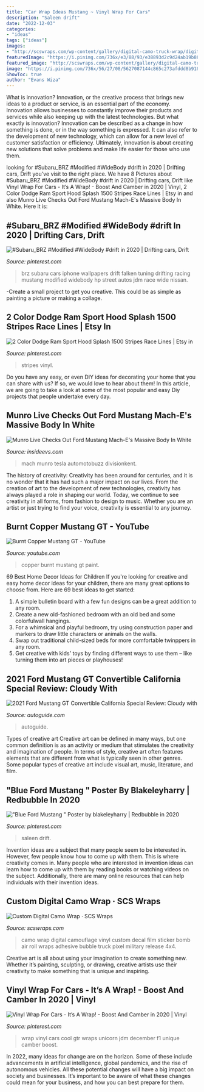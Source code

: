 ```yaml
---
title: "Car Wrap Ideas Mustang ~ Vinyl Wrap For Cars"
description: "Saleen drift"
date: "2022-12-03"
categories:
- "ideas"
tags: ["ideas"]
images:
- "http://scswraps.com/wp-content/gallery/digital-camo-truck-wrap/digital-camo-wrap_dakota-4x4_side.jpg"
featuredImage: "https://i.pinimg.com/736x/e3/88/93/e38893d2c9d24ab19b8686c81f24aee5.jpg"
featured_image: "http://scswraps.com/wp-content/gallery/digital-camo-truck-wrap/digital-camo-wrap_dakota-4x4_side.jpg"
image: "https://i.pinimg.com/736x/56/27/08/5627087144c865c273afddd8b918cf38.jpg"
ShowToc: true
author: "Evans Wiza"
---
```



What is innovation?
Innovation, or the creative process that brings new ideas to a product or service, is an essential part of the economy. Innovation allows businesses to constantly improve their products and services while also keeping up with the latest technologies. But what exactly is innovation?
Innovation can be described as a change in how something is done, or in the way something is expressed. It can also refer to the development of new technology, which can allow for a new level of customer satisfaction or efficiency. Ultimately, innovation is about creating new solutions that solve problems and make life easier for those who use them.

	

		
looking for #Subaru_BRZ #Modified #WideBody #drift in 2020 | Drifting cars, Drift you've visit to the right place. We have 8 Pictures about #Subaru_BRZ #Modified #WideBody #drift in 2020 | Drifting cars, Drift like Vinyl Wrap For Cars - It’s A Wrap! - Boost And Camber in 2020 | Vinyl, 2 Color Dodge Ram Sport Hood Splash 1500 Stripes Race Lines | Etsy in and also Munro Live Checks Out Ford Mustang Mach-E&#039;s Massive Body In White. Here it is:
		
    
## #Subaru_BRZ #Modified #WideBody #drift In 2020 | Drifting Cars, Drift

<img loading=lazy src="https://i.pinimg.com/736x/e3/88/93/e38893d2c9d24ab19b8686c81f24aee5.jpg" onerror="this.onerror=null;this.src='https://tse3.mm.bing.net/th?id=OIP.yisNOG4I4gYth25mp2tDnAHaLU&amp;pid=15.1';" alt="#Subaru_BRZ #Modified #WideBody #drift in 2020 | Drifting cars, Drift">

_Source: pinterest.com_

>brz subaru cars iphone wallpapers drift falken tuning drifting racing mustang modified widebody hp street autos jdm race wide nissan. 

	

-Create a small project to get you creative. This could be as simple as painting a picture or making a collage. 

    
## 2 Color Dodge Ram Sport Hood Splash 1500 Stripes Race Lines | Etsy In

<img loading=lazy src="https://i.pinimg.com/736x/56/27/08/5627087144c865c273afddd8b918cf38.jpg" onerror="this.onerror=null;this.src='https://tse3.mm.bing.net/th?id=OIP.qICzoeIZw5DQUjJitZgtRgHaHa&amp;pid=15.1';" alt="2 Color Dodge Ram Sport Hood Splash 1500 Stripes Race Lines | Etsy in">

_Source: pinterest.com_

>stripes vinyl. 

	

Do you have any easy, or even DIY ideas for decorating your home that you can share with us? If so, we would love to hear about them! In this article, we are going to take a look at some of the most popular and easy Diy projects that people undertake every day.

    
## Munro Live Checks Out Ford Mustang Mach-E&#039;s Massive Body In White

<img loading=lazy src="https://cdn.motor1.com/images/mgl/9YeYp/s1/mach-e-body-in-white-source-munro-live.jpg" onerror="this.onerror=null;this.src='https://tse2.mm.bing.net/th?id=OIP.DugzeyEOLQJ5sd1E25ymHwHaEK&amp;pid=15.1';" alt="Munro Live Checks Out Ford Mustang Mach-E&#039;s Massive Body In White">

_Source: insideevs.com_

>mach munro tesla automotobuzz divisionkent. 

	

The history of creativity:
Creativity has been around for centuries, and it is no wonder that it has had such a major impact on our lives. From the creation of art to the development of new technologies, creativity has always played a role in shaping our world. Today, we continue to see creativity in all forms, from fashion to design to music. Whether you are an artist or just trying to find your voice, creativity is essential to any journey.

    
## Burnt Copper Mustang GT - YouTube

<img loading=lazy src="http://i.ytimg.com/vi/Y2G7jSyM3MY/maxresdefault.jpg" onerror="this.onerror=null;this.src='https://tse4.mm.bing.net/th?id=OIP.1AaYVt6KXKNCklNanEtuqQHaEK&amp;pid=15.1';" alt="Burnt Copper Mustang GT - YouTube">

_Source: youtube.com_

>copper burnt mustang gt paint. 

	

69 Best Home Decor Ideas for Children
If you're looking for creative and easy home decor ideas for your children, there are many great options to choose from. Here are 69 best ideas to get started: 
1. A simple bulletin board with a few fun designs can be a great addition to any room. 
2. Create a new old-fashioned bedroom with an old bed and some colorfulwall hangings. 
3. For a whimsical and playful bedroom, try using construction paper and markers to draw little characters or animals on the walls. 
4. Swap out traditional child-sized beds for more comfortable twinppers in any room. 
5. Get creative with kids' toys by finding different ways to use them – like turning them into art pieces or playhouses! 

    
## 2021 Ford Mustang GT Convertible California Special Review: Cloudy With

<img loading=lazy src="https://www.autoguide.com/blog/wp-content/gallery/2021-ford-mustang-gt-cs-convertible-review-2021-04-19/2021-Ford-Mustang-GT-CS-Convertible-Review-22.jpg" onerror="this.onerror=null;this.src='https://tse3.mm.bing.net/th?id=OIP.qyGCzttU1mtcICdPYryqrAHaE8&amp;pid=15.1';" alt="2021 Ford Mustang GT Convertible California Special Review: Cloudy with">

_Source: autoguide.com_

>autoguide. 

	

Types of creative art
Creative art can be defined in many ways, but one common definition is as an activity or medium that stimulates the creativity and imagination of people. In terms of style, creative art often features elements that are different from what is typically seen in other genres. Some popular types of creative art include visual art, music, literature, and film.

    
## &quot;Blue Ford Mustang &quot; Poster By Blakeleyharry | Redbubble In 2020

<img loading=lazy src="https://i.pinimg.com/736x/32/4e/39/324e3962ea0aceeedf2a98366f2bff7d.jpg" onerror="this.onerror=null;this.src='https://tse3.mm.bing.net/th?id=OIP.vKbJKN-0iuyhRsFepl_JjwHaHa&amp;pid=15.1';" alt="&quot;Blue Ford Mustang &quot; Poster by blakeleyharry | Redbubble in 2020">

_Source: pinterest.com_

>saleen drift. 

	

Invention ideas are a subject that many people seem to be interested in. However, few people know how to come up with them. This is where creativity comes in. Many people who are interested in invention ideas can learn how to come up with them by reading books or watching videos on the subject. Additionally, there are many online resources that can help individuals with their invention ideas.

    
## Custom Digital Camo Wrap · SCS Wraps

<img loading=lazy src="http://scswraps.com/wp-content/gallery/digital-camo-truck-wrap/digital-camo-wrap_dakota-4x4_side.jpg" onerror="this.onerror=null;this.src='https://tse2.mm.bing.net/th?id=OIP.vEKenMdjH_cwymMj8V3ENwHaE8&amp;pid=15.1';" alt="Custom Digital Camo Wrap · SCS Wraps">

_Source: scswraps.com_

>camo wrap digital camouflage vinyl custom decal film sticker bomb air roll wraps adhesive bubble truck pixel military release 4x4. 

	

Creative art is all about using your imagination to create something new. Whether it’s painting, sculpting, or drawing, creative artists use their creativity to make something that is unique and inspiring.

    
## Vinyl Wrap For Cars - It’s A Wrap! - Boost And Camber In 2020 | Vinyl

<img loading=lazy src="https://i.pinimg.com/736x/f1/79/3d/f1793dc0010dd47cf56594e5a2ec4d54.jpg" onerror="this.onerror=null;this.src='https://tse3.mm.bing.net/th?id=OIP.McR26gcfStZ-zkJM0OKXAgHaHa&amp;pid=15.1';" alt="Vinyl Wrap For Cars - It’s A Wrap! - Boost And Camber in 2020 | Vinyl">

_Source: pinterest.com_

>wrap vinyl cars cool gtr wraps unicorn jdm december f1 unique camber boost. 

	

In 2022, many ideas for change are on the horizon. Some of these include advancements in artificial intelligence, global pandemics, and the rise of autonomous vehicles. All these potential changes will have a big impact on society and businesses. It’s important to be aware of what these changes could mean for your business, and how you can best prepare for them.


